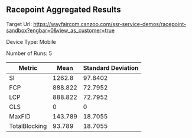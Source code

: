 ## Racepoint Aggregated Results

Target Url:
https://wayfaircom.csnzoo.com/ssr-service-demos/racepoint-sandbox?engbar=0&view_as_customer=true

Device Type: Mobile

Number of Runs: 5

| Metric        | Mean    | Standard Deviation |
| ------------- | ------- | ------------------ |
| SI            | 1262.8  | 97.8402            |
| FCP           | 888.822 | 72.7952            |
| LCP           | 888.822 | 72.7952            |
| CLS           | 0       | 0                  |
| MaxFID        | 143.789 | 18.7055            |
| TotalBlocking | 93.789  | 18.7055            |
